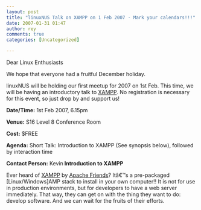 ```yaml
---
layout: post
title: "linuxNUS Talk on XAMPP on 1 Feb 2007 - Mark your calendars!!!"
date: 2007-01-31 01:47
author: rey
comments: true
categories: [Uncategorized]

---
```

Dear Linux Enthusiasts

We hope that everyone had a fruitful December holiday.

linuxNUS will be holding our first meetup for 2007 on 1st Feb. This time, we will be having an introductory talk to <a title="XAMPP" href="http://www.apachefriends.org/en/xampp.html"> XAMPP</a>. No registration is necessary for this event, so just drop by and support us!

<strong>Date/Time:</strong> 1st Feb 2007, 6.15pm

<strong>Venue:</strong> S16 Level 8 Conference Room

<strong>Cost:</strong> $FREE

<strong>Agenda:</strong> Short Talk: Introduction to XAMPP (See synopsis below), followed by interaction time

<strong>Contact Person:</strong> Kevin<strong>
</strong>
<strong>Introduction to XAMPP</strong>

Ever heard of <a title="XAMPP" href="http://www.apachefriends.org/en/xampp.html"> XAMPP</a> by <a title="Apache Friends" href="http://www.apachefriends.org/">Apache Friends</a>? Itâ€™s a pre-packaged [Linux/Windows]AMP stack to install in your own computer!! It is not for use in production environments, but for developers to have a web server immediately. That way, they can get on with the thing they want to do: develop software. And we can wait for the fruits of their efforts.
